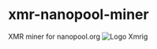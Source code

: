 # xmr-nanopool-miner
XMR miner for nanopool.org
![Logo Xmrig](https://github.com/cniweb/xmrig-monero)
